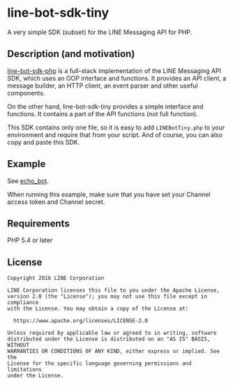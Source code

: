 line-bot-sdk-tiny
==

A very simple SDK (subset) for the LINE Messaging API for PHP.

Description (and motivation)
--

[line-bot-sdk-php](https://github.com/line/line-bot-sdk-php) is a full-stack implementation of the LINE Messaging API SDK, which uses an OOP interface and functions. It provides an API client, a message builder, an HTTP client, an event parser and other useful components.

On the other hand, line-bot-sdk-tiny provides a simple interface and functions. It contains a part of the API functions (not full function).

This SDK contains only one file, so it is easy to add `LINEBotTiny.php` to your environment and require that from your script.
And of course, you can also copy and paste this SDK.

Example
--

See [echo_bot](./echo_bot.php).

When running this example, make sure that you have set your Channel access token and Channel secret.

Requirements
--

PHP 5.4 or later

License
--

```
Copyright 2016 LINE Corporation

LINE Corporation licenses this file to you under the Apache License,
version 2.0 (the "License"); you may not use this file except in compliance
with the License. You may obtain a copy of the License at:

  https://www.apache.org/licenses/LICENSE-2.0

Unless required by applicable law or agreed to in writing, software
distributed under the License is distributed on an "AS IS" BASIS, WITHOUT
WARRANTIES OR CONDITIONS OF ANY KIND, either express or implied. See the
License for the specific language governing permissions and limitations
under the License.
```
